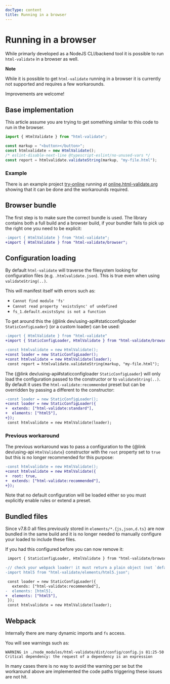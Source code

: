 ```yaml
---
docType: content
title: Running in a browser
---
```


# Running in a browser

While primarly developed as a NodeJS CLI/backend tool it is possible to run `html-validate` in a browser as well.

<div class="alert alert-info">
	<i class="fa-solid fa-info-circle" aria-hidden="true"></i>
	<strong>Note</strong>
	<p>While it is possible to get <code>html-validate</code> running in a browser it is currently not supported and requires a few workarounds.</p>
</div>

Improvements are welcome!

## Base implementation

This article assume you are trying to get something similar to this code to run in the browser.

```ts
import { HtmlValidate } from "html-validate";

const markup = "<button></button>";
const htmlvalidate = new HtmlValidate();
/* eslint-disable-next-line @typescript-eslint/no-unused-vars */
const report = htmlvalidate.validateString(markup, "my-file.html");
```

### Example

There is an example project [try-online][try-online-repo] running at [online.html-validate.org][try-online-url] showing that it can be done and the workarounds required.

[try-online-repo]: https://gitlab.com/html-validate/try-online
[try-online-url]: https://online.html-validate.org/

## Browser bundle

The first step is to make sure the correct bundle is used.
The library contains both a full build and a browser build, if your bundler fails to pick up the right one you need to be explicit:

```diff
-import { HtmlValidate } from "html-validate";
+import { HtmlValidate } from "html-validate/browser";
```

## Configuration loading

By default `html-validate` will traverse the filesystem looking for configuration files (e.g. `.htmlvalidate.json`).
This is true even when using `validateString(..)`.

This will manifest itself with errors such as:

- `Cannot find module 'fs'`
- `Cannot read property 'existsSync' of undefined`
- `fs_1.default.existsSync is not a function`

To get around this the {@link dev/using-api#staticconfigloader `StaticConfigLoader`} (or a custom loader) can be used:

```diff
-import { HtmlValidate } from "html-validate"
+import { StaticConfigLoader, HtmlValidate } from "html-validate/browser";

-const htmlvalidate = new HtmlValidate();
+const loader = new StaticConfigLoader();
+const htmlvalidate = new HtmlValidate(loader);
 const report = htmlvalidate.validateString(markup, "my-file.html");
```

The {@link dev/using-api#staticconfigloader `StaticConfigLoader`} will only load the configuration passed to the constructor or to `validateString(..)`.
By default it uses the `html-validate:recommended` preset but can be overridden by passing a different to the constructor:

```diff
-const loader = new StaticConfigLoader();
+const loader = new StaticConfigLoader({
+  extends: ["html-validate:standard"],
+  elements: ["html5"],
+});
 const htmlvalidate = new HtmlValidate(loader);
```

### Previous workaround

The previous workaround was to pass a configuration to the {@link dev/using-api `HtmlValidate`} constructor with the `root` property set to `true` but this is no longer recommended for this purpose:

```diff
-const htmlvalidate = new HtmlValidate();
+const htmlvalidate = new HtmlValidate({
+  root: true,
+  extends: ["html-validate:recommended"],
+});
```

Note that no default configuration will be loaded either so you must explicitly enable rules or extend a preset.

## Bundled files

Since v7.8.0 all files previously stored in `elements/*.{js,json,d.ts}` are now bundled in the same build and it is no longer needed to manually configure your loaded to include these files.

If you had this configured before you can now remove it:

```diff
 import { StaticConfigLoader, HtmlValidate } from "html-validate/browser";

-// check your webpack loader! it must return a plain object (not `default: { ... }`, a path/url, etc)
-import html5 from "html-validate/elements/html5.json";

 const loader = new StaticConfigLoader({
   extends: ["html-validate:recommended"],
-  elements: [html5],
+  elements: ["html5"],
 });
 const htmlvalidate = new HtmlValidate(loader);
```

## Webpack

Internally there are many dynamic imports and `fs` access.

You will see warnings such as:

    WARNING in ./node_modules/html-validate/dist/config/config.js 81:25-50
    Critical dependency: the request of a dependency is an expression

In many cases there is no way to avoid the warning per se but the workaround above are implemented the code paths triggering these issues are not hit.
